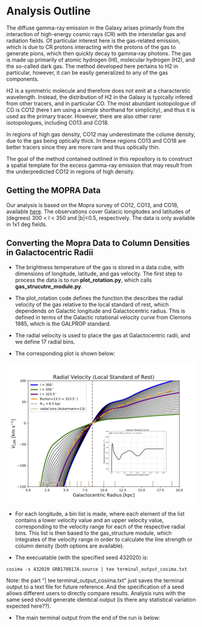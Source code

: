 # Analysis Outline <br />
The diffuse gamma-ray emission in the Galaxy arises primarily from the interaction of high-energy cosmic rays (CR) with the interstellar gas and radiation fields.
Of particular interest here is the gas-related emission, which is due to CR protons interacting with the protons
of the gas to generate pions, which then quickly decay to gamma-ray photons. The gas is made up primarily of atomic hydrogen (HI), molecular hydrogen (H2), 
and the so-called dark gas. The method developed here pertains to H2 in particular, however, it can be easily generalized to any of the gas components.

H2 is a symmetric molecule and therefore does not emit at a characterstic wavelength. Instead, the distribution of H2 in the Galaxy 
is typically infered from other tracers, and in particular CO. The most abundant isotopologue of CO is CO12 (here I am using a simple shorthand for simplicity), 
and thus it is used as the primary tracer. However, there are also other rarer isotopologues, including CO13 and CO18.   

In regions of high gas density, CO12 may underestimate the colume density, due to the gas being optically thick. In these regions CO13 and CO18 are better tracers
since they are more rare and thus optically thin. 

The goal of the method contained outlined in this repository is to construct a spatial template for the excess gamma-ray emission that may result from the 
underpredicted CO12 in regions of high density. 

## Getting the MOPRA Data <br />
Our analysis is based on the Mopra survey of CO12, CO13, and CO18, available [here](https://dataverse.harvard.edu/dataset.xhtml?persistentId=doi:10.7910/DVN/LH3BDN). 
The observations cover Galacic longitudes and latitudes of (degrees) 300 < l < 350 and |b|<0.5, respectively. The data is only available in 1x1 deg fields. 
<br />


## Converting the Mopra Data to Column Densities in Galactocentric Radii <br />

  - The brightness temperature of the gas is stored in a data cube, with dimensions of longitude, latitude, and gas velocity. The first step to process the
  data is to run **plot_rotation.py**, which calls **gas_strucutre_module.py**. 
  
 - The plot_rotation code defines the function the describes the radial velocity of the
  gas relative to the local standard of rest, which dependends on Galactic longitude and Galactocentric radius. 
  This is defined in terms of the Galactic rotational velocity curve from Clemons 1985, which is the GALPROP standard. 
  
  - The radial velocity is used to place the gas at Galactocentric radii, and we define 17 radial bins. 
  
  - The corresponding plot is shown below:
  
  ![Alt text](rotational_information.png)
  
  - For each longitude, a bin list is made, where each element of the list contains a lower velocity value and an upper velocity value, corresponding to the velocity range for each of the respective radial bins. This list is then based to the gas_structure module, which integrates of the velocity range in order to calculate the line strength or column density (both options are available).
  
  
  
  - The execuatable (with the specified seed 432020) is:  <br />
  ```
  cosima -s 432020 GRB170817A.source | tee terminal_output_cosima.txt
  ```
  Note: the part "| tee terminal_output_cosima.txt" just saves the terminal output to a text file for future reference. And the 
  specification of a seed allows different users to directly compare results. Analysis runs with the same seed should generate identical
  output (is there any statistical variation expected here??).
  
  - The main terminal output from the end of the run is below: <br />
